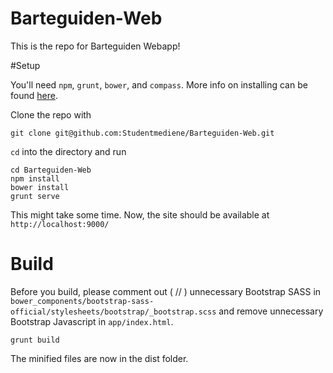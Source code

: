 Barteguiden-Web
===============

This is the repo for Barteguiden Webapp! 


#Setup

You'll need `npm`, `grunt`, `bower`, and `compass`. More info on installing can be found [here](http://www.google.com).

Clone the repo with

    git clone git@github.com:Studentmediene/Barteguiden-Web.git

`cd` into the directory and run

    cd Barteguiden-Web
    npm install
    bower install
    grunt serve

This might take some time. Now, the site should be available at `http://localhost:9000/`

# Build

Before you build, please comment out ( // ) unnecessary Bootstrap SASS in `bower_components/bootstrap-sass-official/stylesheets/bootstrap/_bootstrap.scss` and remove unnecessary Bootstrap Javascript in `app/index.html`.

    grunt build

The minified files are now in the dist folder.
